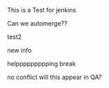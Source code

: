 
This is a Test for jenkins

Can we automerge??

test2

new info

helppppppppping break


no conflict
will this appear in QA?
